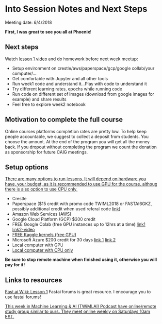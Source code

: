 # Into Session Notes and Next Steps
Meeting date: 6/4/2018

**First, I was great to see you all at Phoenix!**

## Next steps
Watch [lesson 1 video](https://youtu.be/IPBSB1HLNLo) and do homework before next week meetup:
* Setup environment on crestle/aws/paperspace/gcp/google collab/your computer/...
* Get comfortable with Jupyter and all other tools
* Run week1 code and understand it…Play with code to understand it
* Try different learning rates, epochs while running code
* Run code on different set of images (download from google images for example) and share results
* Feel free to explore week2 notebook

## Motivation to complete the full course
Online courses platforms completion rates are pretty low. To help keep people accountable, we suggest to collect a deposit from students. You choose the amount. At the end of the program you will get all the money back. If you dropout without completing the program we count the donation as sponsorship for future CAIG meetings.

## Setup options
[There are many options to run lessons. It will depend on hardware you have, your budget, as it is recommended to use GPU for the course, althoug there is also option to use CPU only.](https://github.com/reshamas/fastai_deeplearn_part1/blob/master/README.md#platforms-for-using-fastai-gpu-required)
* Crestle
* Paperspace ($15 credit with promo code TWIML2018 or FASTAI6GKZ, possibly additional credit when used referal code [link](http://forums.fast.ai/t/paperspace-referral-link/9323))
* Amazon Web Services (AWS)
* Google Cloud Platform (GCP) $300 credit
* FREE Google Colab (free GPU instances up to 12hrs at a time) [link1](https://towardsdatascience.com/fast-ai-lesson-1-on-google-colab-free-gpu-d2af89f53604?_tmc=pKt5fT44ZPUMKrMJ_y91ZXOjrW-39AKiiSsL9o7tgm4) [link2-video](https://www.youtube.com/watch?reload=9&v=CE0OOYIwcSw&feature=youtu.be)
* [FREE Kaggle kernels (free GPU)](http://forums.fast.ai/t/kaggle-kernels-now-support-gpu-for-free/16217)
* Microsoft Azure $200 credit for 30 days [link 1](http://forums.fast.ai/t/guide-to-setup-fastai-on-azure/8978) [link 2](https://azure.microsoft.com/en-us/free/)
* Local computer with GPU
* [Local computer with CPU only](https://github.com/fastai/fastai#cpu-only-environment)

**Be sure to stop remote machine when finished using it, otherwise you will pay for it!**

## Links to resources
[Fast.ai Wiki: Lesson 1](http://forums.fast.ai/t/wiki-lesson-1/9398) Fastai forums is great resource. I encourage you to use fastai forums!

[This week in Machine Learning & AI (TWiMLAI) Podcast have online/remote study group similar to ours. They meet online weekly on Saturdays 10am EST.](https://twimlai.com/twiml-x-fast-ai/)

